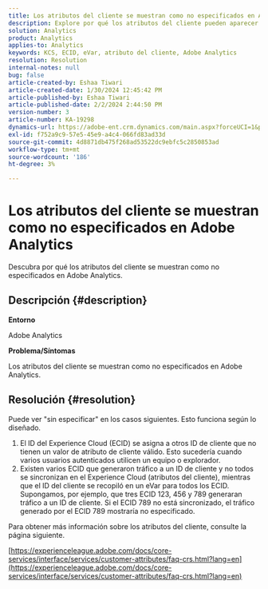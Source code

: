 ```yaml
---
title: Los atributos del cliente se muestran como no especificados en Adobe Analytics
description: Explore por qué los atributos del cliente pueden aparecer como "sin especificar" en Adobe Analytics.
solution: Analytics
product: Analytics
applies-to: Analytics
keywords: KCS, ECID, eVar, atributo del cliente, Adobe Analytics
resolution: Resolution
internal-notes: null
bug: false
article-created-by: Eshaa Tiwari
article-created-date: 1/30/2024 12:45:42 PM
article-published-by: Eshaa Tiwari
article-published-date: 2/2/2024 2:44:50 PM
version-number: 3
article-number: KA-19298
dynamics-url: https://adobe-ent.crm.dynamics.com/main.aspx?forceUCI=1&pagetype=entityrecord&etn=knowledgearticle&id=c3dde878-6dbf-ee11-9079-6045bd006268
exl-id: f752a9c9-57e5-45e9-a4c4-066fd83ad33d
source-git-commit: 4d8871db475f268ad53522dc9ebfc5c2850853ad
workflow-type: tm+mt
source-wordcount: '186'
ht-degree: 3%

---
```


# Los atributos del cliente se muestran como no especificados en Adobe Analytics


Descubra por qué los atributos del cliente se muestran como no especificados en Adobe Analytics.

## Descripción {#description}


<b>Entorno</b>

Adobe Analytics

<b>Problema/Síntomas</b>

Los atributos del cliente se muestran como no especificados en Adobe Analytics.


## Resolución {#resolution}




Puede ver &quot;sin especificar&quot; en los casos siguientes. Esto funciona según lo diseñado.

1. El ID del Experience Cloud (ECID) se asigna a otros ID de cliente que no tienen un valor de atributo de cliente válido. Esto sucedería cuando varios usuarios autenticados utilicen un equipo o explorador.
2. Existen varios ECID que generaron tráfico a un ID de cliente y no todos se sincronizan en el Experience Cloud (atributos del cliente), mientras que el ID del cliente se recopiló en un eVar para todos los ECID. Supongamos, por ejemplo, que tres ECID 123, 456 y 789 generaran tráfico a un ID de cliente. Si el ECID 789 no está sincronizado, el tráfico generado por el ECID 789 mostraría no especificado.




Para obtener más información sobre los atributos del cliente, consulte la página siguiente.

[https://experienceleague.adobe.com/docs/core-services/interface/services/customer-attributes/faq-crs.html?lang=en](https://experienceleague.adobe.com/docs/core-services/interface/services/customer-attributes/faq-crs.html?lang=en)
